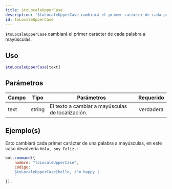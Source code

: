 ```yaml
---
title: $toLocaleUpperCase
description: '$toLocaleUpperCase cambiará el primer carácter de cada palabra a mayúsculas.'
id: toLocaleUpperCase
---
```


`$toLocaleUpperCase` cambiará el primer carácter de cada palabra a mayúsculas.

## Uso

```php
$toLocaleUpperCase[text]
```

## Parámetros

| Campo | Tipo   | Parámetros                                       | Requerido |
| ----- | ------ | ------------------------------------------------ |:---------:|
| text  | string | El texto a cambiar a mayúsculas de localización. | verdadera |

## Ejemplo(s)

Esto cambiará cada primer carácter de una palabra a mayúsculas, en este caso devolvería `Hola, soy Feliz.`:

```javascript
bot.command({
    nombre: "toLocaleUpperCase",
    código: `
    $toLocaleUpperCase[hello, i'm happy.]
    `
});
```